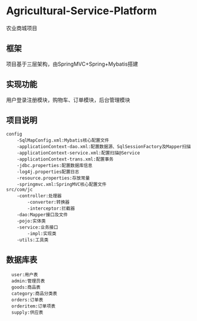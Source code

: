 # Agricultural-Service-Platform
农业商城项目
## 框架  
项目基于三层架构，由SpringMVC+Spring+Mybatis搭建  
## 实现功能  
用户登录注册模块，购物车、订单模块，后台管理模块  
## 项目说明  
```
config  
    -SqlMapConfig.xml:Mybatis核心配置文件  
    -applicationContext-dao.xml:配置数据源、SqlSessionFactory及Mapper扫描  
    -applicationContext-service.xml:配置扫描@Service  
    -applicationContext-trans.xml:配置事务  
    -jdbc.properties:配置数据库信息  
    -log4j.properties配置日志  
    -resource.properties:存放常量  
    -springmvc.xml:SpringMVC核心配置文件    
src/com/jc  
    -controller:处理器  
        -converter:转换器   
        -interceptor:拦截器  
    -dao:Mapper接口及文件  
    -pojo:实体类  
    -service:业务接口  
        -impl:实现类  
    -utils:工具类  
```  
## 数据库表  
```  
  user:用户表  
  admin:管理员表  
  goods:商品表  
  category:商品分类表  
  orders:订单表  
  orderitem:订单项表  
  supply:供应表  
```

  



